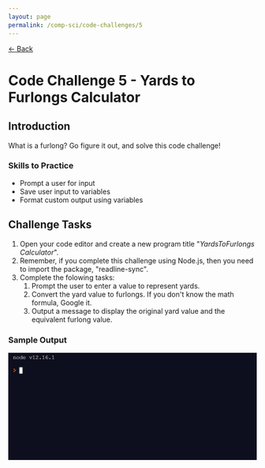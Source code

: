 ```yaml
---
layout: page
permalink: /comp-sci/code-challenges/5
---
```


[← Back](./)

# Code Challenge 5 - Yards to Furlongs Calculator

## Introduction

What is a furlong? Go figure it out, and solve this code challenge!

### Skills to Practice
- Prompt a user for input
- Save user input to variables
- Format custom output using variables

## Challenge Tasks
1. Open your code editor and create a new program title "*YardsToFurlongs Calculator*".
2. Remember, if you complete this challenge using Node.js, then you need to import the package, "readline-sync".
3. Complete the folowing tasks:
    1. Prompt the user to enter a value to represent yards.
    2. Convert the yard value to furlongs. If you don't know the math formula, Google it.
    3. Output a message to display the original yard value and the equivalent furlong value.

### Sample Output

<img src="/assets/img/challenges/challenge-5-yards-to-furl-sample.gif" alt="sample output" title="sample output">